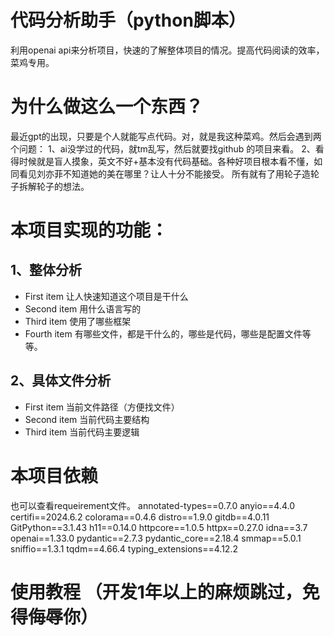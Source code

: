 # 代码分析助手（python脚本）
利用openai api来分析项目，快速的了解整体项目的情况。提高代码阅读的效率，菜鸡专用。

# 为什么做这么一个东西？
最近gpt的出现，只要是个人就能写点代码。对，就是我这种菜鸡。然后会遇到两个问题：
1、ai没学过的代码，就tm乱写，然后就要找github 的项目来看。
2、看得时候就是盲人摸象，英文不好+基本没有代码基础。各种好项目根本看不懂，如同看见刘亦菲不知道她的美在哪里？让人十分不能接受。
所有就有了用轮子造轮子拆解轮子的想法。

# 本项目实现的功能：
## 1、整体分析
+ First item  让人快速知道这个项目是干什么
+ Second item  用什么语言写的
+ Third item   使用了哪些框架
+ Fourth item  有哪些文件，都是干什么的，哪些是代码，哪些是配置文件等等。

## 2、具体文件分析
+ First item   当前文件路径（方便找文件）
+ Second item  当前代码主要结构
+ Third item   当前代码主要逻辑

# 本项目依赖
也可以查看requeirement文件。
annotated-types==0.7.0
anyio==4.4.0
certifi==2024.6.2
colorama==0.4.6
distro==1.9.0
gitdb==4.0.11
GitPython==3.1.43
h11==0.14.0
httpcore==1.0.5
httpx==0.27.0
idna==3.7
openai==1.33.0
pydantic==2.7.3
pydantic_core==2.18.4
smmap==5.0.1
sniffio==1.3.1
tqdm==4.66.4
typing_extensions==4.12.2

# 使用教程 （开发1年以上的麻烦跳过，免得侮辱你）
